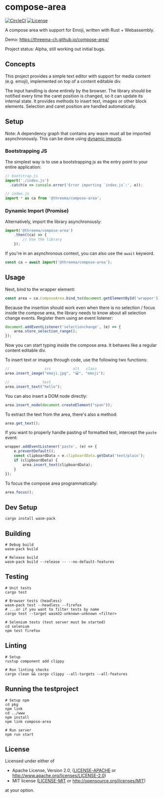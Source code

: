# compose-area

[![CircleCI][circle-ci-badge]][circle-ci]
[![License][license-badge]][license]

A compose area with support for Emoji, written with Rust + Webassembly.

Demo: https://threema-ch.github.io/compose-area/

Project status: Alpha, still working out initial bugs.


## Concepts

This project provides a simple text editor with support for media content (e.g.
emoji), implemented on top of a content editable div.

The input handling is done entirely by the browser. The library should be
notified every time the caret position is changed, so it can update its
internal state. It provides methods to insert text, images or other block
elements. Selection and caret position are handled automatically.


## Setup

Note: A dependency graph that contains any wasm must all be imported
asynchronously. This can be done using
[dynamic imports](https://developer.mozilla.org/en-US/docs/Web/JavaScript/Reference/Statements/import#Dynamic_Imports).

### Bootstrapping JS

The simplest way is to use a bootstrapping js as the entry point to your entire application:

```js
// bootstrap.js
import('./index.js')
  .catch(e => console.error('Error importing `index.js`:', e));
```

```js
// index.js
import * as ca from '@threema/compose-area';
```

### Dynamic Import (Promise)

Alternatively, import the library asynchronously:

```js
import('@threema/compose-area')
    .then((ca) => {
        // Use the library
    });
```

If you're in an asynchronous context, you can also use the `await` keyword.

```js
const ca = await import('@threema/compose-area');
```


## Usage

Next, bind to the wrapper element:

```js
const area = ca.ComposeArea.bind_to(document.getElementById('wrapper'));
```

Because the insertion should work even when there is no selection / focus
inside the compose area, the library needs to know about all selection change
events. Register them using an event listener:

```js
document.addEventListener('selectionchange', (e) => {
    area.store_selection_range();
});
```

Now you can start typing inside the compose area. It behaves like a regular
content editable div.

To insert text or images through code, use the following two functions:

```js
//                src          alt   class
area.insert_image("emoji.jpg", "😀", "emoji");

//               text
area.insert_text("hello");
```

You can also insert a DOM node directly:

```js
area.insert_node(document.createElement("span"));
```

To extract the text from the area, there's also a method:

```js
area.get_text();
```

If you want to properly handle pasting of formatted text, intercept the `paste`
event:

```js
wrapper.addEventListener('paste', (e) => {
    e.preventDefault();
    const clipboardData = e.clipboardData.getData('text/plain');
    if (clipboardData) {
        area.insert_text(clipboardData);
    }
});
```

To focus the compose area programmatically:

```js
area.focus();
```


## Dev Setup

    cargo install wasm-pack


## Building

    # Debug build
    wasm-pack build

    # Release build
    wasm-pack build --release -- --no-default-features


## Testing

    # Unit tests
    cargo test

    # Browser tests (headless)
    wasm-pack test --headless --firefox
    # ...or if you want to filter tests by name
    cargo test --target wasm32-unknown-unknown <filter>

    # Selenium tests (test server must be started)
    cd selenium
    npm test firefox


## Linting

    # Setup
    rustup component add clippy

    # Run linting checks
    cargo clean && cargo clippy --all-targets --all-features


## Running the testproject

    # Setup npm
    cd pkg
    npm link
    cd ../www
    npm install
    npm link compose-area 

    # Run server
    npm run start


## License

Licensed under either of

 * Apache License, Version 2.0, ([LICENSE-APACHE](LICENSE-APACHE) or
   http://www.apache.org/licenses/LICENSE-2.0)
 * MIT license ([LICENSE-MIT](LICENSE-MIT) or
   http://opensource.org/licenses/MIT)

at your option.


<!-- Badges -->
[circle-ci]: https://circleci.com/gh/threema-ch/compose-area/tree/master
[circle-ci-badge]: https://circleci.com/gh/threema-ch/compose-area/tree/master.svg?style=shield
[license]: https://github.com/threema-ch/compose-area#license
[license-badge]: https://img.shields.io/badge/License-Apache%202.0%20%2f%20MIT-blue.svg
